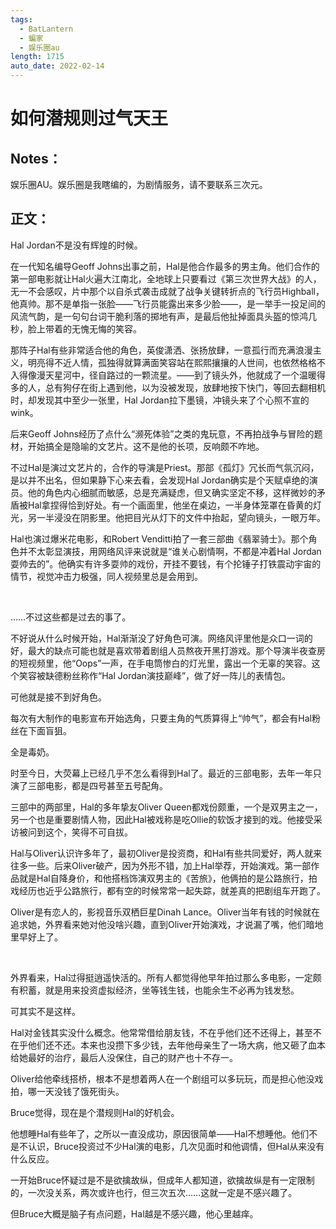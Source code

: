 ```yaml
---
tags:
  - BatLantern
  - 蝙家
  - 娱乐圈au
length: 1715
auto_date: 2022-02-14
---
```


# 如何潜规则过气天王

## Notes：

娱乐圈AU。娱乐圈是我瞎编的，为剧情服务，请不要联系三次元。

## 正文：

Hal Jordan不是没有辉煌的时候。

在一代知名编导Geoff Johns出事之前，Hal是他合作最多的男主角。他们合作的第一部电影就让Hal火遍大江南北，全地球上只要看过《第三次世界大战》的人，无一不会感叹，片中那个以自杀式袭击成就了战争关键转折点的飞行员Highball，他真帅。那不是单指一张脸——飞行员能露出来多少脸——，是一举手一投足间的风流气韵，是一句句台词干脆利落的掷地有声，是最后他扯掉面具头盔的惊鸿几秒，脸上带着的无愧无悔的笑容。

那阵子Hal有些非常适合他的角色，英俊潇洒、张扬放肆，一意孤行而充满浪漫主义，明亮得不近人情，孤独得就算满面笑容站在熙熙攘攘的人世间，也依然格格不入得像漫天星河中，径自路过的一颗流星。——到了镜头外，他就成了一个温暖得多的人，总有狗仔在街上遇到他，以为没被发现，放肆地按下快门，等回去翻相机时，却发现其中至少一张里，Hal Jordan拉下墨镜，冲镜头来了个心照不宣的wink。

后来Geoff Johns经历了点什么“濒死体验”之类的鬼玩意，不再拍战争与冒险的题材，开始搞全是隐喻的文艺片。这不是他的长项，反响颇不咋地。

不过Hal是演过文艺片的，合作的导演是Priest。那部《孤灯》冗长而气氛沉闷，是以并不出名，但如果静下心来去看，会发现Hal Jordan确实是个天赋卓绝的演员。他的角色内心细腻而敏感，总是充满疑虑，但又确实坚定不移，这样微妙的矛盾被Hal拿捏得恰到好处。有一个画面里，他坐在桌边，一半身体笼罩在昏黄的灯光，另一半浸没在阴影里。他把目光从灯下的文件中抬起，望向镜头，一眼万年。

Hal也演过爆米花电影，和Robert Venditti拍了一套三部曲《翡翠骑士》。那个角色并不太彰显演技，用网络风评来说就是“谁关心剧情啊，不都是冲着Hal Jordan耍帅去的”。他确实有许多耍帅的戏份，开挂不要钱，有个抡锤子打铁震动宇宙的情节，视觉冲击力极强，同人视频里总是会用到。

<br>

……不过这些都是过去的事了。

不好说从什么时候开始，Hal渐渐没了好角色可演。网络风评里他是众口一词的好，最大的缺点可能也就是喜欢带着剧组人员熬夜开黑打游戏。那个导演半夜查房的短视频里，他“Oops”一声，在手电筒惨白的灯光里，露出一个无辜的笑容。这个笑容被缺德粉丝称作“Hal Jordan演技巅峰”，做了好一阵儿的表情包。

可他就是接不到好角色。

每次有大制作的电影宣布开始选角，只要主角的气质算得上“帅气”，都会有Hal粉丝在下面盲狙。

全是毒奶。

时至今日，大荧幕上已经几乎不怎么看得到Hal了。最近的三部电影，去年一年只演了三部电影，都是四号甚至五号配角。

三部中的两部里，Hal的多年挚友Oliver Queen都戏份颇重，一个是双男主之一，另一个也是重要剧情人物，因此Hal被戏称是吃Ollie的软饭才接到的戏。他接受采访被问到这个，笑得不可自拔。

Hal与Oliver认识许多年了，最初Oliver是投资商，和Hal有些共同爱好，两人就来往多一些。后来Oliver破产，因为外形不错，加上Hal举荐，开始演戏。第一部作品就是Hal自降身价，和他搭档饰演双男主的《苦旅》，他俩拍的是公路旅行，拍戏经历也近乎公路旅行，都有空的时候常常一起失踪，就差真的把剧组车开跑了。

Oliver是有恋人的，影视音乐双栖巨星Dinah Lance。Oliver当年有钱的时候就在追求她，外界看来她对他没啥兴趣，直到Oliver开始演戏，才说漏了嘴，他们暗地里早好上了。

<br>

外界看来，Hal过得挺逍遥快活的。所有人都觉得他早年拍过那么多电影，一定颇有积蓄，就是用来投资虚拟经济，坐等钱生钱，也能余生不必再为钱发愁。

可其实不是这样。

Hal对金钱其实没什么概念。他常常借给朋友钱，不在乎他们还不还得上，甚至不在乎他们还不还。本来也没攒下多少钱，去年他母亲生了一场大病，他又砸了血本给她最好的治疗，最后人没保住，自己的财产也十不存一。

Oliver给他牵线搭桥，根本不是想着两人在一个剧组可以多玩玩，而是担心他没戏拍，哪一天没钱了饿死街头。

Bruce觉得，现在是个潜规则Hal的好机会。

他想睡Hal有些年了，之所以一直没成功，原因很简单——Hal不想睡他。他们不是不认识，Bruce投资过不少Hal演的电影，几次见面时和他调情，但Hal从来没有什么反应。

一开始Bruce怀疑过是不是欲擒故纵，但成年人都知道，欲擒故纵是有一定限制的，一次没关系，两次或许也行，但三次五次……这就一定是不感兴趣了。

但Bruce大概是脑子有点问题，Hal越是不感兴趣，他心里越痒。
